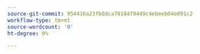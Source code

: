 ```yaml
---
source-git-commit: 954416a23fb8dca78184f9449c4ebeeb04e091c2
workflow-type: tm+mt
source-wordcount: '0'
ht-degree: 0%

---
```


